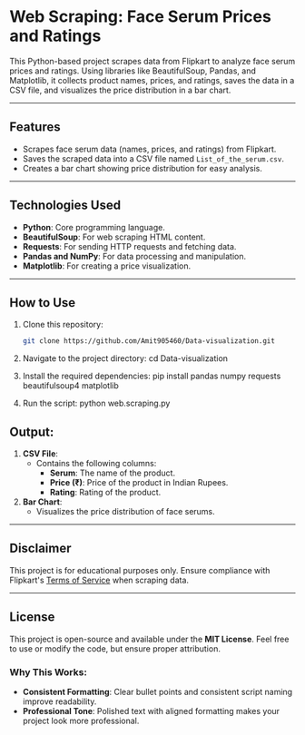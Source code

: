 # Web Scraping: Face Serum Prices and Ratings

This Python-based project scrapes data from Flipkart to analyze face serum prices and ratings. Using libraries like BeautifulSoup, Pandas, and Matplotlib, it collects product names, prices, and ratings, saves the data in a CSV file, and visualizes the price distribution in a bar chart.

---

## Features
- Scrapes face serum data (names, prices, and ratings) from Flipkart.
- Saves the scraped data into a CSV file named `List_of_the_serum.csv`.
- Creates a bar chart showing price distribution for easy analysis.

---

## Technologies Used
- **Python**: Core programming language.
- **BeautifulSoup**: For web scraping HTML content.
- **Requests**: For sending HTTP requests and fetching data.
- **Pandas and NumPy**: For data processing and manipulation.
- **Matplotlib**: For creating a price visualization.

---

## How to Use
1. Clone this repository:
   ```bash
   git clone https://github.com/Amit905460/Data-visualization.git

2. Navigate to the project directory:
    cd Data-visualization

3. Install the required dependencies:
    pip install pandas numpy requests beautifulsoup4 matplotlib

4. Run the script:
    python web.scraping.py

## Output:
1. **CSV File**:
   - Contains the following columns:
     - **Serum**: The name of the product.
     - **Price (₹)**: Price of the product in Indian Rupees.
     - **Rating**: Rating of the product.
2. **Bar Chart**:
   - Visualizes the price distribution of face serums.
     
---

## Disclaimer
This project is for educational purposes only. Ensure compliance with Flipkart's [Terms of Service](https://www.flipkart.com/) when scraping data.

---

## License
This project is open-source and available under the **MIT License**. Feel free to use or modify the code, but ensure proper attribution.
   
### Why This Works:
- **Consistent Formatting**: Clear bullet points and consistent script naming improve readability.
- **Professional Tone**: Polished text with aligned formatting makes your project look more professional.
  
